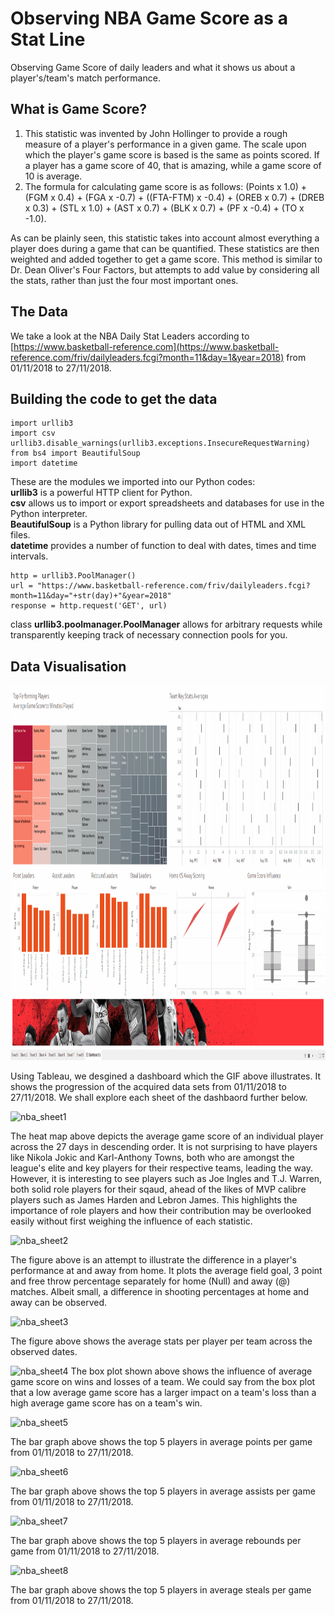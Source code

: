 # Observing NBA Game Score as a Stat Line
Observing Game Score of daily leaders and what it shows us about a player's/team's match performance.

## What is Game Score?
1. This statistic was invented by John Hollinger to provide a rough measure of a player's performance in a given game.  The scale upon which the player's game score is based is the same as points scored.  If a player has a game score of 40, that is amazing, while a game score of 10 is average.
2. The formula for calculating game score is as follows: (Points x 1.0) + (FGM x 0.4) + (FGA x -0.7) + ((FTA-FTM) x -0.4) + (OREB x 0.7) + (DREB x 0.3) + (STL x 1.0) + (AST x 0.7) + (BLK x 0.7) + (PF x -0.4) + (TO x -1.0). 

As can be plainly seen, this statistic takes into account almost everything a player does during a game that can be quantified.  These statistics are then weighted and added together to get a game score.  This method is similar to Dr. Dean Oliver's Four Factors, but attempts to add value by considering all the stats, rather than just the four most important ones.

## The Data 
We take a look at the NBA Daily Stat Leaders according to [https://www.basketball-reference.com](https://www.basketball-reference.com/friv/dailyleaders.fcgi?month=11&day=1&year=2018) from 01/11/2018 to 27/11/2018.

## Building the code to get the data 
```
import urllib3
import csv
urllib3.disable_warnings(urllib3.exceptions.InsecureRequestWarning)
from bs4 import BeautifulSoup
import datetime
```
These are the modules we imported into our Python codes:    
**urllib3** is a powerful HTTP client for Python.  
**csv** allows us to import or export spreadsheets and databases for use in the Python interpreter.  
**BeautifulSoup** is a Python library for pulling data out of HTML and XML files.  
**datetime** provides a number of function to deal with dates, times and time intervals.

```
http = urllib3.PoolManager()
url = "https://www.basketball-reference.com/friv/dailyleaders.fcgi?month=11&day="+str(day)+"&year=2018"
response = http.request('GET', url)
```
class **urllib3.poolmanager.PoolManager** allows for arbitrary requests while transparently keeping track of necessary connection pools for you.  




## Data Visualisation 
<img src="nba.gif" width="1000" height="600" />

Using Tableau, we desgined a dashboard which the GIF above illustrates. It shows the progression of the acquired data sets from 01/11/2018 to 27/11/2018. We shall explore each sheet of the dashbaord further below.   


![nba_sheet1](https://user-images.githubusercontent.com/44894094/49791898-5d651100-fd6c-11e8-84df-c5bac1343e5b.png)

The heat map above depicts the average game score of an individual player across the 27 days in descending order. It is not surprising to have players like Nikola Jokic and Karl-Anthony Towns, both who are amongst the league's elite and key players for their respective teams, leading the way. However, it is interesting to see players such as Joe Ingles and T.J. Warren, both solid role players for their sqaud, ahead of the likes of MVP calibre players such as James Harden and Lebron James. This highlights the importance of role players and how their contribution may be overlooked easily without first weighing the influence of each statistic.  


![nba_sheet2](https://user-images.githubusercontent.com/44894094/49797257-d9b22100-fd79-11e8-90ff-ffc8635349ab.png)

The figure above is an attempt to illustrate the difference in a player's performance at and away from home. It plots the average field goal, 3 point and free throw percentage separately for home (Null) and away (@) matches. Albeit small, a difference in shooting percentages at home and away can be observed. 


![nba_sheet3](https://user-images.githubusercontent.com/44894094/49856715-8698a680-fe2b-11e8-986d-d78c8b9a81d3.png)

The figure above shows the average stats per player per team across the observed dates. 


![nba_sheet4](https://user-images.githubusercontent.com/44894094/49857400-65d15080-fe2d-11e8-998f-dfeaecbed035.png)
The box plot shown above shows the influence of average game score on wins and losses of a team. We could say from the box plot that a low average game score has a larger impact on a team's loss than a high average game score has on a team's win. 


![nba_sheet5](https://user-images.githubusercontent.com/44894094/49948421-656cae80-ff2e-11e8-8ce1-ae24c5a13197.png)

The bar graph above shows the top 5 players in average points per game from 01/11/2018 to 27/11/2018.


![nba_sheet6](https://user-images.githubusercontent.com/44894094/49950708-4b819a80-ff33-11e8-94fe-c3ec282e00bc.png)

The bar graph above shows the top 5 players in average assists per game from 01/11/2018 to 27/11/2018.


![nba_sheet7](https://user-images.githubusercontent.com/44894094/49950768-694eff80-ff33-11e8-99df-3f80d1d46aed.png)

The bar graph above shows the top 5 players in average rebounds per game from 01/11/2018 to 27/11/2018.


![nba_sheet8](https://user-images.githubusercontent.com/44894094/49950812-7bc93900-ff33-11e8-86d0-83c434362b57.png)

The bar graph above shows the top 5 players in average steals per game from 01/11/2018 to 27/11/2018.



